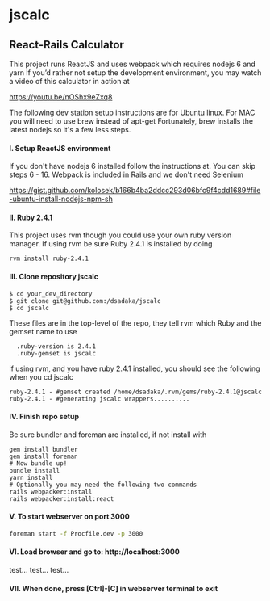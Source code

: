 # jscalc
## React-Rails Calculator 

This project runs ReactJS and uses webpack which requires nodejs 6 and yarn If you’d rather not setup the development environment, you may watch a video of this calculator in action at 

https://youtu.be/nOShx9eZxq8

The following dev station setup instructions are for Ubuntu linux.  For MAC you will need to use brew instead of apt-get
Fortunately, brew installs the latest nodejs so it's a few less steps.

#### I.  Setup ReactJS environment
If you don't have nodejs 6 installed follow the instructions at. You can skip steps 6 - 16.  Webpack is included in Rails and we don't need Selenium

https://gist.github.com/kolosek/b166b4ba2ddcc293d06bfc9f4cdd1689#file-ubuntu-install-nodejs-npm-sh


#### II. Ruby 2.4.1 
This project uses rvm though you could use your own ruby version manager.  If using rvm be sure Ruby 2.4.1 is installed by doing
```
rvm install ruby-2.4.1
```

#### III. Clone repository jscalc
```
$ cd your_dev_directory
$ git clone git@github.com:/dsadaka/jscalc
$ cd jscalc
```

These files are in the top-level of the repo, they tell rvm which Ruby and the gemset name to use
```
  .ruby-version is 2.4.1  
  .ruby-gemset is jscalc
```

if using rvm, and you have ruby 2.4.1 installed, you should see the following when you cd jscalc
```
ruby-2.4.1 - #gemset created /home/dsadaka/.rvm/gems/ruby-2.4.1@jscalc
ruby-2.4.1 - #generating jscalc wrappers..........
```

#### IV. Finish repo setup
Be sure bundler and foreman are installed, if not install with
```
gem install bundler
gem install foreman
# Now bundle up!
bundle install
yarn install
# Optionally you may need the following two commands
rails webpacker:install
rails webpacker:install:react
```

#### V. To start webserver on port 3000
```bash
foreman start -f Procfile.dev -p 3000
```
#### VI. Load browser and go to:  http://localhost:3000
test... test... test...
#### VII. When done, press [Ctrl]-[C] in webserver terminal to exit